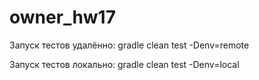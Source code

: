 # owner_hw17

Запуск тестов удалённо: 
gradle clean test -Denv=remote

Запуск тестов локально: 
gradle clean test -Denv=local
